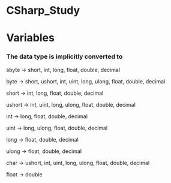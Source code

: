 # CSharp_Study
# Variables


<h3>The data type is implicitly converted to</h3>

sbyte 	 ->  short, int, long, float, double, decimal  

byte  	 ->  short, ushort, int, uint, long, ulong, float, double, decimal  

short    ->  int, long, float, double, decimal  

ushort   ->  int, uint, long, ulong, float, double, decimal  

int  	   ->  long, float, double, decimal  

uint  	 ->  long, ulong, float, double, decimal  

long  	 ->  float, double, decimal  

ulong  	 ->  float, double, decimal  

char  	 ->  ushort, int, uint, long, ulong, float, double, decimal  

float  	 ->  double 
